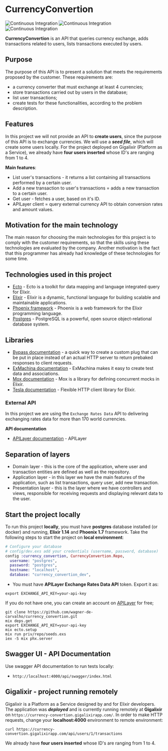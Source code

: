 # CurrencyConvertion

![Continuous Integration](https://github.com/wagner-de-carvalho/currency_convertion/actions/workflows/lint.yml/badge.svg) ![Continuous Integration](https://github.com/wagner-de-carvalho/currency_convertion/actions/workflows/tests.yml/badge.svg) ![Continuous Integration](https://github.com/wagner-de-carvalho/currency_convertion/actions/workflows/cd.yml/badge.svg)

 **CurrencyConvertion** is an API that queries currency exchange, adds transactions related to users, lists transactions executed by users.

## Purpose

The purpose of this API is to present a solution that meets the requirements proposed by the customer. These requirements are: 
- a currency converter that must exchange at least 4 currencies;
- store transactions carried out by users in the database;
- list user transactions;
- create tests for these functionalities, according to the problem description.

## Features

In this project we will not provide an API to **create users**, since the purpose of this API is to exchange currencies. We will use a ***seed file***, which will create some users locally. For the project deployed on Gigalixir (Platform as a Service), we already have **four users inserted** whose ID's are ranging from 1 to 4.

**Main features**:

- List user's transactions - it returns a list containing all transactions performed by a certain user.
- Add a new transaction to user's transactions = adds a new transaction to a certain user.
- Get user - fetches a user, based on it's ID.
- APILayer client = query external currency API to obtain conversion rates and amount values.

## Motivation for the main technology

The main reason for choosing the main technologies for this project is to comply with the customer requirements, so that the skills using these technologies are evaluated by the company.
Another motivation is the fact that this programmer has already had knowledge of these technologies for some time.

## Technologies used in this project

- [Ecto](https://hexdocs.pm/ecto/3.10.3/Ecto.html) - Ecto is a toolkit for data mapping and language integrated query for Elixir.
- [Elixir](https://hexdocs.pm/elixir/1.14.2/Kernel.html) - Elixir is a dynamic, functional language for building scalable and maintainable applications.
- [Phoenix framework](https://hexdocs.pm/phoenix/1.7.7/overview.html) - Phoenix is a web framework for the Elixir programming language.
- [Postgres](https://www.postgresql.org/docs/current/) - PostgreSQL is a powerful, open source object-relational database system.

## Libraries

- [Bypass documentation](https://hexdocs.pm/bypass/Bypass.html) - a quick way to create a custom plug that can be put in place instead of an actual HTTP server to return prebaked responses to client requests.
- [ExMachina documentation](https://hexdocs.pm/ex_machina/index.html) - ExMachina makes it easy to create test data and associations.
- [Mox documentation](https://hexdocs.pm/mox/Mox.html) - Mox is a library for defining concurrent mocks in Elixir.
- [Tesla documentation](https://hexdocs.pm/tesla/readme.html) - Flexible HTTP client library for Elixir.

### External API

In this project we are using the `Exchange Rates Data` API to delivering exchanging rates data for more than 170 world currencies.

**API documentation**

- [APILayer documentation](https://apilayer.com/marketplace/exchangerates_data-api#endpoints) - APILayer

## Separation of layers

- Domain layer - this is the core of the application, where user and transaction entities are defined as well as the repository.
- Application layer - in this layer we have the main features of the application, such as list transactions, query user, add new transaction.
- Presentation layer - this is the layer where we have controllers and views, responsible for receiving requests and displaying relevant data to the user.

## Start the project locally

To run this project **locally**, you must have **postgres** database installed (or docker) and running, **Elixir 1.14** and **Phoenix 1.7** framework.
Take the following steps to start the project on **local environment**:

```elixir
# Configure your database
# config/dev.exs add your credentials (username, password, database)
config :currency_convertion, CurrencyConvertion.Repo,
  username: "postgres",
  password: "postgres",
  hostname: "localhost",
  database: "currency_convertion_dev",
```
-  You must have **APILayer Exchange Rates Data API** token. Export it as:
```shell
export EXCHANGE_API_KEY=your-api-key
``` 
If you do not have one, you can create an account on [APILayer](https://apilayer.com) for free;

```shell
git clone https://github.com/wagner-de-carvalho/currency_convertion.git
mix deps.get
export EXCHANGE_API_KEY=your-api-key
mix ecto.setup
mix run priv/repo/seeds.exs
iex -S mix phx.server
```

## Swagger UI - API Documentation

Use swagger API documentation to run tests locally:
- `http://localhost:4000/api/swagger/index.html`


## Gigalixir - project running remotely

Gigalixir is a Platform as a Service designed by and for Elixir developers.
The application was ***deployed*** and is currently running remotely at **Gigalixir** on `https://currency-convertion.gigalixirapp.com/`.
In order to make HTTP requests, change your **localhost:4000** environment to remote environment:
```shell
curl https://currency-convertion.gigalixirapp.com/api/users/1/transactions
```
We already have **four users inserted** whose ID's are ranging from 1 to 4.

